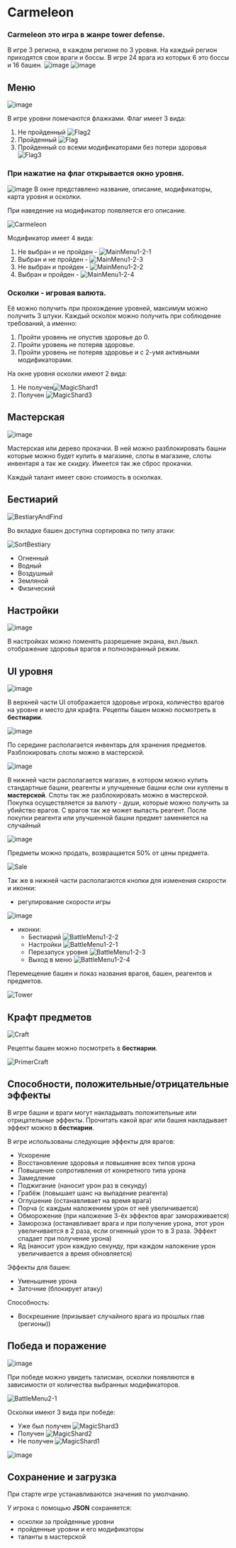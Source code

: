 # Carmeleon

### Carmeleon это игра в жанре tower defense.
В игре 3 региона, в каждом регионе по 3 уровня. На каждый регион приходятся свои враги и боссы. 
В игре 24 врага из которых 6 это боссы и 16 башен.
![image](https://user-images.githubusercontent.com/70035108/156219436-2f217b0c-1b4d-485a-b251-7b56df710a55.png)
![image](https://user-images.githubusercontent.com/70035108/156219517-a399e4ce-d9d6-4177-adff-1fb4d02fe636.png)

 

## Меню
![image](https://user-images.githubusercontent.com/70035108/156206301-22a80f37-e228-49ef-b438-59e4b3b03f6c.png)

В игре уровни помечаются флажками. Флаг имеет 3 вида:
  1. Не пройденный ![Flag2](https://user-images.githubusercontent.com/70035108/156209471-132148e8-f544-4a83-848b-73edb03c5c23.png)
  2. Пройденный ![Flag](https://user-images.githubusercontent.com/70035108/156209509-810449cc-d254-41b9-b5c3-130d82448e00.png)
  3. Пройденный со всеми модификаторами без потери здоровья ![Flag3](https://user-images.githubusercontent.com/70035108/156209542-bf4ec5a6-9632-48d1-adc4-b95caae3151b.png)

### При нажатие на флаг открывается окно уровня.
![image](https://user-images.githubusercontent.com/70035108/156209755-652bf54d-00a0-4143-a7cc-339d511addf4.png)
В окне представлено название, описание, модификаторы, карта уровня и осколки.

При наведение на модификатор появляется его описание.

![Carmeleon](https://user-images.githubusercontent.com/70035108/156357299-31098252-eb66-4695-ad87-54c59d5769d9.gif)

Модификатор имеет 4 вида:
  1. Не выбран и не пройден - ![MainMenu1-2-1](https://user-images.githubusercontent.com/70035108/156212113-e0da5bf3-7d89-46e8-b6f7-794edf472bf6.png)
  2. Выбран и не пройден - ![MainMenu1-2-3](https://user-images.githubusercontent.com/70035108/156212193-f08bbb12-715d-4102-8ac7-bd9f6f4c2289.png)
  3. Не выбран и пройден - ![MainMenu1-2-2](https://user-images.githubusercontent.com/70035108/156212251-5d187008-5fcf-4796-8eba-1adc54302b79.png)
  4. Выбран и пройден - ![MainMenu1-2-4](https://user-images.githubusercontent.com/70035108/156212282-7269e881-eb7f-4dd8-8705-642668abc875.png)


### Осколки - игровая валюта.
Её можно получить при прохождение уровней, максимум можно получить 3 штуки. Каждый осколок можно получить при соблюдение требований, а именно:
  1. Пройти уровень не опустив здоровье до 0.
  2. Пройти уровень не потеряв здоровье.
  3. Пройти уровень не потеряв здоровье и с 2-умя активными модификаторами.

На окне уровня осколки имеют 2 вида:
  1. Не получен![MagicShard1](https://user-images.githubusercontent.com/70035108/156214180-a4bc4cf7-046b-4898-879f-bd2b2dac3786.png)
  2. Получен ![MagicShard3](https://user-images.githubusercontent.com/70035108/156214200-a1dcaee3-911f-452f-bae4-fe01f4777d8f.png)


## Мастерская
![image](https://user-images.githubusercontent.com/70035108/156214403-e8bc346b-9abc-4b5f-b76d-4395c0d706b5.png)

Мастерская или дерево прокачки. В ней можно разблокировать башни которые можно будет купить в магазине, слоты в магазине, слоты инвентаря а так же скидку. Имеется так же сброс прокачки.

Каждый талант имеет свою стоимость в осколках.

## Бестиарий
![BestiaryAndFind](https://user-images.githubusercontent.com/70035108/156358465-eaeb00f1-625c-4899-a2dc-7847ab34ccc3.gif)

Во вкладке башен доступна сортировка по типу атаки:

![SortBestiary](https://user-images.githubusercontent.com/70035108/156358500-9c6e88d5-5d57-4a7d-bf58-cac18230574e.gif)
- Огненный 
- Водный
- Воздушный
- Земляной 
- Физический

## Настройки

![image](https://user-images.githubusercontent.com/70035108/156218205-eb580daa-e760-4593-8aef-afde75c523b1.png)

В настройках можно поменять разрешение экрана, вкл./выкл. отображение здоровья врагов и полноэкранный режим.

## UI уровня
![image](https://user-images.githubusercontent.com/70035108/156222293-b2d61bd1-8ff9-4ac5-870d-2478183b5e7e.png)


В верхней части UI отображается здоровье игрока, количество врагов на уровне и место для крафта. Рецепты башен можно посмотреть в <b>бестиарии</b>.

![image](https://user-images.githubusercontent.com/70035108/156222659-c6bbed03-9813-4f3e-80b2-20a96611b796.png)

По середине располагается инвентарь для хранения предметов. Разблокировать слоты можно в мастерской.

![image](https://user-images.githubusercontent.com/70035108/156222832-892e3c23-0b47-490e-be70-1107012fe239.png)

В нижней части располагается магазин, в котором можно купить стандартные башни, реагенты и улучшенные башни если они куплены в <b>мастерской</b>. Слоты так же разблокировать можно в мастерской.
Покупка осуществляется за валюту - души, которые можно получить за убийство врагов. С врагов так же может выпасть реагент.
После покупки реагента или улучшенной башни предмет заменяется на случайный

![image](https://user-images.githubusercontent.com/70035108/156223255-fd9040bd-b8e8-43c1-9580-33a072074eeb.png)

Предметы можно продать, возвращается 50% от цены предмета.


![Sale](https://user-images.githubusercontent.com/70035108/156369803-5d902cf0-8549-4930-9ef9-74253230f48d.gif)

Так же в нижней части располагаются кнопки для изменения скорости и иконки:
  - регулирование скорости игры 
 
 ![image](https://user-images.githubusercontent.com/70035108/156223385-bc42c1bc-de47-46fa-ae44-bb9864fadf26.png)
  - иконки:
    - Бестиарий ![BattleMenu1-2-2](https://user-images.githubusercontent.com/70035108/156223504-4c9f3082-12e6-4eed-a540-641697ad971a.png)
    - Настройки ![BattleMenu1-2-1](https://user-images.githubusercontent.com/70035108/156223518-0a620e3a-4c1c-48bc-98f7-1213600a2cec.png)
    - Перезапуск уровня ![BattleMenu1-2-3](https://user-images.githubusercontent.com/70035108/156223547-2931cd4d-128d-4fa0-bc0f-a9e6efd2b326.png)
    - Выход в меню ![BattleMenu1-2-4](https://user-images.githubusercontent.com/70035108/156223563-0cf1b00e-69d1-49ce-bab1-19845068ea8e.png)

Перемещение башен и показ названия врагов, башен, реагентов и предметов.


![Tower](https://user-images.githubusercontent.com/70035108/156359592-40e94563-fa5b-4464-9c18-247ba6bf0006.gif)


## Крафт предметов

![Craft](https://user-images.githubusercontent.com/70035108/156392877-46b1c3b1-a93d-46c3-b937-3066cb99038c.gif)

Рецепты башен можно посмотреть в <b>бестиарии</b>.

![PrimerCraft](https://user-images.githubusercontent.com/70035108/156360835-92e913a0-10fa-4c02-b84b-0c1cbb0ad2b1.gif)

## Способности, положительные/отрицательные эффекты

В игре башни и враги могут накладывать положительные или отрицательные эффекты. Прочитать какой враг или башня накладывает эффект можно в <b>бестиарии</b>.

В игре использованы следующие эффекты для врагов:
 - Ускорение
 - Восстановление здоровья и повышение всех типов урона 
 - Повышение сопротивления от конкретного типа урона
 - Замедление
 - Поджигание (наносит урон раз в секунду)
 - Грабёж (повышает шанс на выпадение реагента)
 - Оглушение (останавливает на время врага)
 - Порча (с каждым наложением урон от неё увеличивается)
 - Обморожение (при наложение 3-ёх эффектов враг замораживается)
 - Заморозка (останавливает врага и при получение урона, этот урон увеличивается в 2 раза, если огненный урон то в 3 раза. Эффект спадает при получение урона)
 - Яд (наносит урон каждую секунду, при каждом наложение урон увеличивается а время обновляется)

Эффекты для башен:
 - Уменьшение урона
 - Заточние (блокирует атаку)
 
 Способность:
  - Воскрешение (призывает случайного врага из прошлых глав (регионы))


## Победа и поражение

![image](https://user-images.githubusercontent.com/70035108/156555925-f83fe940-6885-4509-9c54-d4774d15b01b.png)

При победе можно увидеть талисман, осколки появляются в зависимости от количества выбранных модификаторов.

![BattleMenu2-1](https://user-images.githubusercontent.com/70035108/156558467-2cbe81cd-cd99-4355-8c0a-ca8cccd52a8c.png)

Осколки имеют 3 вида при победе:
 - Уже был получен ![MagicShard3](https://user-images.githubusercontent.com/70035108/156558306-d4470aa8-8b6c-48ce-bf3f-10db96663957.png)
 - Получен ![MagicShard2](https://user-images.githubusercontent.com/70035108/156558338-9a50aebc-b75a-4d24-ba58-53918e8d9db4.png)
 - Не получен ![MagicShard1](https://user-images.githubusercontent.com/70035108/156558360-c6cc0297-636c-45f2-8efb-cab63569ce38.png)

![image](https://user-images.githubusercontent.com/70035108/156555434-389d149e-62ce-4796-8725-2d5f7feab9ef.png)

## Сохранение и загрузка

При старте игре устанавливаются значения по умолчанию.

У игрока с помощью <b>JSON</b> сохраняется:
 - осколки за пройденные уровни
 - пройденные уровни и его модификаторы
 - таланты в мастерской
